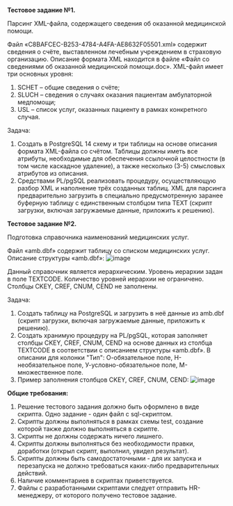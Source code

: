 **Тестовое задание №1.**

Парсинг XML-файла, содержащего сведения об оказанной медицинской помощи.

Файл «C8BAFCEC-B253-4784-A4FA-AE8632F05501.xml» содержит сведения о счёте, выставленном лечебным учреждением в страховую организацию. Описание формата XML находится в файле «Файл со сведениями об оказанной медицинской помощи.doc». XML-файл имеет три основных уровня:
1.	SCHET –  общие сведения о счёте;
2.	SLUCH – сведения о случаях оказания пациентам амбулаторной медпомощи;
3.	USL – список услуг, оказанных пациенту в рамках конкретного случая.

Задача:
1.	Создать в PostgreSQL 14 схему и три таблицы на основе описания формата XML-файла со счётом. Таблицы должны иметь все атрибуты, необходимые для обеспечения ссылочной целостности (в том числе каскадное удаление), а также несколько (3-5) смысловых атрибутов из описания.
2.	Средствами PL/pgSQL реализовать процедуру, осуществляющую разбор XML и наполнение трёх созданных таблиц. XML для парсинга предварительно загрузить в специально предусмотренную заранее буферную таблицу с единственным столбцом типа TEXT (скрипт загрузки, включая загружаемые данные, приложить к решению).

**Тестовое задание №2.**

Подготовка справочника наименований медицинских услуг.

Файл «amb.dbf» содержит таблицу со списком медицинских услуг. Описание структуры «amb.dbf»:
![image](https://github.com/imc-s/sql_middle/assets/83217262/8be6f43a-9b3b-440b-9ae3-38ba62a0f0f9)

Данный справочник является иерархическим. Уровень иерархии задан в поле TEXTCODE. Количество уровней иерархии не ограничено. Столбцы CKEY, CREF, CNUM, CEND не заполнены.
 
Задача:
1.	Создать таблицу на PostgreSQL и загрузить в неё данные из amb.dbf (скрипт загрузки, включая загружаемые данные, приложить к решению).
2.	Создать хранимую процедуру на PL/pgSQL, которая заполняет столбцы CKEY, CREF, CNUM, CEND на основе данных из столбца TEXTCODE в соответствии с описанием структуры «amb.dbf». В описании для колонки "Тип": О-обязательное поле, Н-необязательное поле, У-условно-обязательное поле, М-множественное поле.
3. Пример заполнения столбцов CKEY, CREF, CNUM, CEND:
![image](https://user-images.githubusercontent.com/83217262/228841573-d6282e65-014b-4551-bf9d-5ba73ba7e598.png)

**Общие требования:**
1. Решение тестового задания должно быть оформлено в виде скрипта. Одно задание - один файл с sql-скриптом.
2. Скрипты должны выполняться в рамках схемы test, создание которой также должно выполняться в скрипте.
3. Скрипты не должны содержать ничего лишнего.
4. Скрипты должны выполняться без необходимости правки, доработки (открыл скрипт, выполнил, увидел результат).
5. Скрипты должны быть самодостаточными - для их запуска и перезапуска не должно требоваться каких-либо предварительных действий. 
6. Наличие комментариев в скриптах приветствуется.
7. Файлы с разработанными скриптами следует отправить HR-менеджеру, от которого получено тестовое задание.

